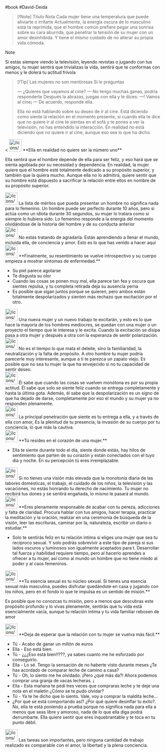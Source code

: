 #book #David-Deida

> [!Note] Título Nota
> Cada mujer tiene una temperatura que puede aliviarte o irritarte Actualmente, la energía oscura de lo masculino está ta reprimida, que el hombre común prefiere pegar una sonrisa sobre su cara aburrida, que penetrar la tensión de su mujer con un amor desinhibida. Y tiene el mismo cuidado de no alterar su propia vida cómoda.

> [!Note]
> Si estás siempre viendo la televisión, leyendo revistas o jugando con tus amigos, tu mujer sentirá que trivializas la vida, sentirá que te conformas con menos y le dolerá tu actitud frívola

> [!Tip] Las mujeres no son mentirosas
> Si le preguntas
> 
> — ¿Quieres que vayamos al cine?
> — No tengo muchas ganas, podría responderte
> Después la abrazas, juegas con ella y le dices:
> —! Vamos al cine¡
> — De acuerdo, responde ella.
> 
> Ella no está hablando sobre su deseo de ir al cine. Está diciendo como siente la relación en el momento presente, si cuando ella te dice que no quiere ir al cine te sientas en el sofá y te pones a ver la televisión, no has entendido la interacción. En realidad no está diciendo que no quiere ir al cine, aunque eso sea lo que ha dicho.


<aside> <
 <img src="/icons/book_brown.svg" alt="/icons/book_brown.svg" width="40px" /> **Ella en realidad no quiere ser la número uno**

Ella sentirá que el hombre depende de ella para ser feliz, y eso hará que se sienta agobiada por su necesidad y dependencia. En realidad, la mujer quiere que el hombre esté totalmente dedicado a su propósito superior, y también que la quiera mucho. Aunque ella no lo admitirá, quiere sentir que su hombre está dispuesto a sacrificar la relación entre ellos en nombre de su propósito superior.

</aside>

<aside> <img src="/icons/book_brown.svg" alt="/icons/book_brown.svg" width="40px" /> La lista de méritos que pueda presentar un hombre no significa nada para lo femenino. Un hombre puede ser perfecto durante 10 años, pero si actúa como un idiota durante 30 segundos, su mujer lo tratara como si siempre lo hubiera sido. Lo femenino responde a la energía del momento olvidándose de la historia del hombre y de su conducta anterior

</aside>

<aside> <img src="/icons/book_brown.svg" alt="/icons/book_brown.svg" width="40px" /> No estás tratando de agradarla. Estás aprendiendo a llenar el mundo, incluida ella, de conciencia y amor. Esto es lo que has venido a hacer aquí

</aside>

<aside> <img src="/icons/book_brown.svg" alt="/icons/book_brown.svg" width="40px" /> **Finalmente, su resentimiento se vuelve introspectivo y su cuerpo empieza a mostrar síntomas de enfermedad.**

- Su piel parece agotarse
- Te disgusta su olor
- Cuando las cosas se ponen muy mal, ella parece tan fea y oscura que sientes repulsa, y tu completa retirada deja su ausencia yerna
- Es posible que sigan juntos porque se quieren, pero ambos están totalmente despolarizados y sienten más rechazo que excitación por el otro. </aside>

<aside> <img src="/icons/book_brown.svg" alt="/icons/book_brown.svg" width="40px" /> Una nueva mujer y un nuevo trabajo te excitarán, y esto es lo que hace la mayoría de los hombres mediocres, se quedan con una mujer o un proyecto el tiempo que le interesa y le excita. Cuando la excitación se disipa pasa a otra mujer y después a otra con la esperanza de sentir polarización.

</aside>

<aside> <img src="/icons/book_brown.svg" alt="/icons/book_brown.svg" width="40px" /> No es el tiempo lo que mata el deleite, sino la familiaridad, la neutralización y la falta de propósito. A otro hombre tu mujer podría parecerle muy interesante, aunque a ti te parezca un zapato viejo. Es posible que no sea tu mujer la que ha envejecido si no tu capacidad de sentir deseo.

</aside>

<aside> <img src="/icons/book_brown.svg" alt="/icons/book_brown.svg" width="40px" /> Él sabe que cuando las cosas se vuelven monótona es por su propia actitud. Él sabe que solo se siente feliz cuando se entrega completamente y hasta la última gota. Además, él sabe que la despolarización es un signo de que ha dejado de darse, completamente por eso el mundo y su mujer ya no responden plenamente.

</aside>

<aside> <img src="/icons/book_brown.svg" alt="/icons/book_brown.svg" width="40px" /> La principal penetración que siente es tu entrega a ella, y a través de ella con amor, Es la plenitud de tu presencia, la invasión de su cuerpo por tu conciencia, lo que más la cautiva.

</aside>

<aside> <img src="/icons/book_brown.svg" alt="/icons/book_brown.svg" width="40px" /> **Tú resides en el corazón de una mujer.**

- Ella te siente durante todo el día, siente donde estás, hay hilos de sentimiento que parten de su corazón y están conectados con el tuyo día y noche. En su percepción tú eres irremplazable. </aside>

<aside> <img src="/icons/book_brown.svg" alt="/icons/book_brown.svg" width="40px" /> Si no tienes una visión más elevada que la monotonía diaria de las labores domésticas, el trabajo, el cuidado de los niños, la televisión y las vacaciones, no estás honrando tu derecho de nacimiento. Tu mujer no recibirá tus dones y se sentirá engañada, lo mismo le pasará al mundo.

</aside>

<aside> <img src="/icons/book_brown.svg" alt="/icons/book_brown.svg" width="40px" /> **Eres plenamente responsable de acabar con tu pereza, adicciones y falta de claridad. Procura hablar con tus amigos, hacer terapia, practicar la meditación y la oración, realizar en una ceremonia de búsqueda de la visión, leer las escrituras, caminar por la, naturaleza, escribir un diario o estudiar.**

- Solo te sentirás feliz en tu relación íntima si eliges una mujer que sea tu recíproco sexual. Y solo podrás sobrevivir a este tipo de pareja si sus lados oscuros y luminosos son igualmente aceptados para t. Desarrollar tal fuerza y habilidad requiere tiempo, pero al hacerlo aprendes a ofrecer a tu mujer, así como al mundo un hombre que no tiene miedo al poder y al caos femeninos. </aside>

<aside> <img src="/icons/book_brown.svg" alt="/icons/book_brown.svg" width="40px" /> **Tu esencia sexual es tu núcleo sexual. Si tienes una esencia sexual más masculina, puedes disfrutar quedándote en casa y jugando con los niños, pero en el fondo lo que te impulsa es un sentido de misión.**

Es posible que no conozcas tu misión, pero a menos que descubras este propósito profundo y lo vivas plenamente, sentirás que tu vida está esencialmente vacía, aunque tu relación íntima y tu vida familiar rebosen de amor

</aside>

<aside> <img src="/icons/book_brown.svg" alt="/icons/book_brown.svg" width="40px" /> **Deja de esperar que la relación con tu mujer se vuelva más fácil.**

- Tú - Acabo de ganar un millón de euros
- Ella - Eso está bien.
- Tú - ¿¿¿Eso está bien!!???, ya sabes cuanto me he esforzado por conseguirlo.
- Ella - Lo sé. Tengo la sensación de no haberte visto durante meses ¿Te has acordado de comparar leche de camino a casa?
- Tú - Oh, lo siento me he olvidado. ¡Pero ¿qué más da?! Ahora podemos comprar una granja de vacas lecheras. ¡
- Ella - Esta mañana te pedí tres veces que compraras leche y te deje una nota en el maletín ¿Cómo se te pudo olvidar?
- Tú - Ya te he dicho que lo siento. Vale, voy a comprar la maldita leche…
- ¿Por qué se está comportando así? ¿Por qué quiere desinflar tu éxito?. No, ella te está poniendo a prueba porque no significa nada para ella a menos que seas libre y amoroso, nada de lo que ella diga podrá derrumbarte. Ella quiere sentir que eres inquebrantable y te toca en tu punto débil. </aside>

<aside> <img src="/icons/book_brown.svg" alt="/icons/book_brown.svg" width="40px" /> Las tareas son importantes, pero ninguna cantidad de trabajo realizado es comparable con el amor, la libertad y la plena conciencia.

</aside>